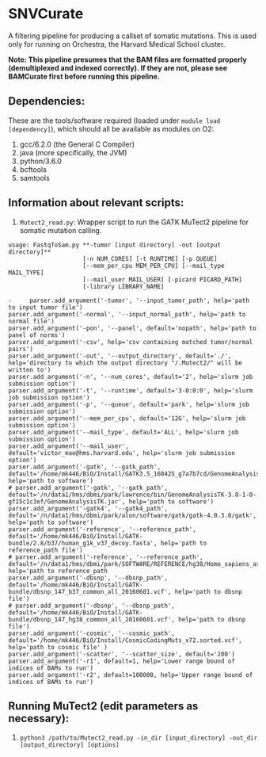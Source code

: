 # SNVCurate
A filtering pipeline for producing a callset of somatic mutations. This is used only for running on Orchestra, the Harvard Medical School cluster. 

**Note: This pipeline presumes that the BAM files are formatted properly (demultiplexed and indexed correctly). If they are not, please see BAMCurate first before running this pipeline.**

## Dependencies: 
These are the tools/software required (loaded under `module load [dependency]`), which should all be available as modules on O2: 
1. gcc/6.2.0 (the General C Compiler)
2. java (more specifically, the JVM)
3. python/3.6.0
4. bcftools
5. samtools

## Information about relevant scripts: 
1. `Mutect2_read.py`: Wrapper script to run the GATK MuTect2 pipeline for somatic mutation calling. 
```
usage: FastqToSam.py **-tumor [input directory] -out [output directory]**
                     [-n NUM_CORES] [-t RUNTIME] [-p QUEUE]
                     [--mem_per_cpu MEM_PER_CPU] [--mail_type MAIL_TYPE]
                     [--mail_user MAIL_USER] [-picard PICARD_PATH]
                     [-library LIBRARY_NAME]
 ```
                     
    -     parser.add_argument('-tumor', '--input_tumor_path', help='path to input tumor file')
    parser.add_argument('-normal', '--input_normal_path', help='path to normal file')
    parser.add_argument('-pon', '--panel', default='nopath', help='path to panel of norms')
    parser.add_argument('-csv', help='csv containing matched tumor/normal pairs')
    parser.add_argument('-out', '--output_directory', default='./', help='directory to which the output directory "/.Mutect2/" will be written to')
    parser.add_argument('-n', '--num_cores', default='2', help='slurm job submission option')
    parser.add_argument('-t', '--runtime', default='3-0:0:0', help='slurm job submission option')
    parser.add_argument('-p', '--queue', default='park', help='slurm job submission option')
    parser.add_argument('--mem_per_cpu', default='12G', help='slurm job submission option')
    parser.add_argument('--mail_type', default='ALL', help='slurm job submission option')
    parser.add_argument('--mail_user', default='victor_mao@hms.harvard.edu', help='slurm job submission option')
    parser.add_argument('-gatk', '--gatk_path', default='/home/mk446/BiO/Install/GATK3.5_160425_g7a7b7cd/GenomeAnalysisTK.jar', help='path to software')
    # parser.add_argument('-gatk', '--gatk_path', default='/n/data1/hms/dbmi/park/lawrence/bin/GenomeAnalysisTK-3.8-1-0-gf15c1c3ef/GenomeAnalysisTK.jar', help='path to software')
    parser.add_argument('-gatk4', '--gatk4_path', default='/n/data1/hms/dbmi/park/alon/software/gatk/gatk-4.0.3.0/gatk', help='path to software')
    parser.add_argument('-reference', '--reference_path', default='/home/mk446/BiO/Install/GATK-bundle/2.8/b37/human_g1k_v37_decoy.fasta', help='path to reference_path file')
    # parser.add_argument('-reference', '--reference_path', default='/n/data1/hms/dbmi/park/SOFTWARE/REFERENCE/hg38/Homo_sapiens_assembly38.fasta', help='path to reference_path 
    parser.add_argument('-dbsnp', '--dbsnp_path', default='/home/mk446/BiO/Install/GATK-bundle/dbsnp_147_b37_common_all_20160601.vcf', help='path to dbsnp file')
    # parser.add_argument('-dbsnp', '--dbsnp_path', default='/home/mk446/BiO/Install/GATK-bundle/dbsnp_147_hg38_common_all_20160601.vcf', help='path to dbsnp file')
    parser.add_argument('-cosmic', '--cosmic_path', default='/home/mk446/BiO/Install/CosmicCodingMuts_v72.sorted.vcf', help='path to cosmic file' )
    parser.add_argument('-scatter', '--scatter_size', default='200')
    parser.add_argument('-r1', default=1, help='Lower range bound of indices of BAMs to run')
    parser.add_argument('-r2', default=100000, help='Upper range bound of indices of BAMs to run')


## Running MuTect2 (edit parameters as necessary): 
1. `python3 /path/to/Mutect2_read.py -in_dir [input_directory] -out_dir [output_directory] [options]`
    
